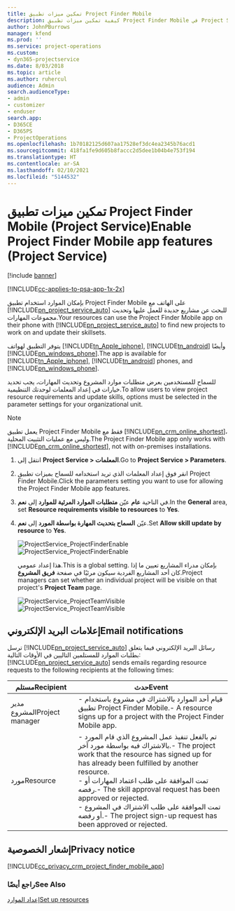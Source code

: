 ```yaml
---
title: تمكين ميزات تطبيق Project Finder Mobile
description: كيفية تمكين ميزات تطبيق Project Finder Mobile في Project Service
author: JohnPBurrows
manager: kfend
ms.prod: ''
ms.service: project-operations
ms.custom:
- dyn365-projectservice
ms.date: 8/03/2018
ms.topic: article
ms.author: ruhercul
audience: Admin
search.audienceType:
- admin
- customizer
- enduser
search.app:
- D365CE
- D365PS
- ProjectOperations
ms.openlocfilehash: 1b70182125d607aa17528ef3dc4ea2345b76acd1
ms.sourcegitcommit: 418fa1fe9d605b8faccc2d5dee1b04b4e753f194
ms.translationtype: HT
ms.contentlocale: ar-SA
ms.lasthandoff: 02/10/2021
ms.locfileid: "5144532"
---
```

# <a name="enable-project-finder-mobile-app-features-project-service"></a><span data-ttu-id="fbd2d-103">تمكين ميزات تطبيق Project Finder Mobile (Project Service)</span><span class="sxs-lookup"><span data-stu-id="fbd2d-103">Enable Project Finder Mobile app features (Project Service)</span></span>

[!include [banner](../includes/psa-now-project-operations.md)]

[!INCLUDE[cc-applies-to-psa-app-1x-2x](../includes/cc-applies-to-psa-app-1x-2x.md)]

<span data-ttu-id="fbd2d-104">بإمكان الموارد استخدام تطبيق Project Finder Mobile‬‬ على الهاتف مع [!INCLUDE[pn_project_service_auto](../includes/pn-project-service-auto.md)] للبحث عن مشاريع جديدة للعمل عليها وتحديث مجموعات المهارات.</span><span class="sxs-lookup"><span data-stu-id="fbd2d-104">Your resources can use the Project Finder Mobile app on their phone with [!INCLUDE[pn_project_service_auto](../includes/pn-project-service-auto.md)] to find new projects to work on and update their skillsets.</span></span>  
  
 <span data-ttu-id="fbd2d-105">يتوفر التطبيق لهواتف [!INCLUDE[tn_Apple_iphone](../includes/tn-apple-iphone.md)], [!INCLUDE[tn_android](../includes/tn-android.md)] وأيضًا [!INCLUDE[pn_windows_phone](../includes/pn-windows-phone.md)].</span><span class="sxs-lookup"><span data-stu-id="fbd2d-105">The app is available for [!INCLUDE[tn_Apple_iphone](../includes/tn-apple-iphone.md)], [!INCLUDE[tn_android](../includes/tn-android.md)] phones, and [!INCLUDE[pn_windows_phone](../includes/pn-windows-phone.md)].</span></span>  
    
 <span data-ttu-id="fbd2d-106">للسماح للمستخدمين بعرض متطلبات موارد المشروع وتحديث المهارات، يجب تحديد خيارات في إعداد المعلمات لوحدتك التنظيمية.</span><span class="sxs-lookup"><span data-stu-id="fbd2d-106">To allow users to view project resource requirements and update skills, options must be selected in the parameter settings for your organizational unit.</span></span>
  
> [!NOTE]
>  <span data-ttu-id="fbd2d-107">يعمل تطبيق Project Finder Mobile‬‬ فقط مع [!INCLUDE[pn_crm_online_shortest](../includes/pn-crm-online-shortest.md)]، وليس مع عمليات التثبيت المحلية.</span><span class="sxs-lookup"><span data-stu-id="fbd2d-107">The Project Finder Mobile app only works with [!INCLUDE[pn_crm_online_shortest](../includes/pn-crm-online-shortest.md)], not with on-premises installations.</span></span>  
  
1. <span data-ttu-id="fbd2d-108">انتقل إلى **Project Service > المعلمات‬**.</span><span class="sxs-lookup"><span data-stu-id="fbd2d-108">Go to **Project Service > Parameters**.</span></span>  
  
2. <span data-ttu-id="fbd2d-109">انقر فوق إعداد المعلمات الذي تريد استخدامه للسماح بميزات تطبيق Project Finder Mobile‬‬.</span><span class="sxs-lookup"><span data-stu-id="fbd2d-109">Click the parameters setting you want to use for allowing the Project Finder Mobile app features.</span></span>  
  
3. <span data-ttu-id="fbd2d-110">في الناحية **عام** عيّن **متطلبات الموارد المرئية للموارد‬** إلى **نعم**.</span><span class="sxs-lookup"><span data-stu-id="fbd2d-110">In the **General** area, set **Resource requirements visible to resources** to **Yes**.</span></span>  
  
4. <span data-ttu-id="fbd2d-111">عيّن **السماح بتحديث المهارة بواسطة المورد‬** إلى **نعم**.</span><span class="sxs-lookup"><span data-stu-id="fbd2d-111">Set **Allow skill update by resource** to **Yes**.</span></span>  
  
   <span data-ttu-id="fbd2d-112">![ProjectService_ProjectFinderEnable](../psa/media/project-service-project-finder-enable.png "ProjectService_ProjectFinderEnable")</span><span class="sxs-lookup"><span data-stu-id="fbd2d-112">![ProjectService_ProjectFinderEnable](../psa/media/project-service-project-finder-enable.png "ProjectService_ProjectFinderEnable")</span></span>  
  
   <span data-ttu-id="fbd2d-113">هذا إعداد عمومي.</span><span class="sxs-lookup"><span data-stu-id="fbd2d-113">This is a global setting.</span></span> <span data-ttu-id="fbd2d-114">بإمكان مدراء المشاريع تعيين ما إذا كان أحد المشاريع الفردية سيكون مرئيًا في صفحة **فريق المشروع**.</span><span class="sxs-lookup"><span data-stu-id="fbd2d-114">Project managers can set whether an individual project will be visible on that project's **Project Team** page.</span></span>  
  
   <span data-ttu-id="fbd2d-115">![ProjectService_ProjectTeamVisible](../psa/media/project-service-project-team-visible.png "ProjectService_ProjectTeamVisible")</span><span class="sxs-lookup"><span data-stu-id="fbd2d-115">![ProjectService_ProjectTeamVisible](../psa/media/project-service-project-team-visible.png "ProjectService_ProjectTeamVisible")</span></span>  
  
## <a name="email-notifications"></a><span data-ttu-id="fbd2d-116">إعلامات البريد الإلكتروني</span><span class="sxs-lookup"><span data-stu-id="fbd2d-116">Email notifications</span></span>  
 <span data-ttu-id="fbd2d-117">ترسل [!INCLUDE[pn_project_service_auto](../includes/pn-project-service-auto.md)] رسائل البريد الإلكتروني فيما يتعلق بطلبات الموارد للمستلمين التاليين في الأوقات التالية:</span><span class="sxs-lookup"><span data-stu-id="fbd2d-117">[!INCLUDE[pn_project_service_auto](../includes/pn-project-service-auto.md)] sends emails regarding resource requests to the following recipients at the following times:</span></span>  
  
|<span data-ttu-id="fbd2d-118">مستلم</span><span class="sxs-lookup"><span data-stu-id="fbd2d-118">Recipient</span></span>|<span data-ttu-id="fbd2d-119">حدث</span><span class="sxs-lookup"><span data-stu-id="fbd2d-119">Event</span></span>|  
|---------------|-----------|  
|<span data-ttu-id="fbd2d-120">مدير المشروع</span><span class="sxs-lookup"><span data-stu-id="fbd2d-120">Project manager</span></span>|<span data-ttu-id="fbd2d-121">- قيام أحد الموارد بالاشتراك في مشروع باستخدام تطبيق Project Finder Mobile.</span><span class="sxs-lookup"><span data-stu-id="fbd2d-121">- A resource signs up for a project with the Project Finder Mobile app.</span></span>|  
|<span data-ttu-id="fbd2d-122">مورد</span><span class="sxs-lookup"><span data-stu-id="fbd2d-122">Resource</span></span>|<span data-ttu-id="fbd2d-123">- تم بالفعل تنفيذ عمل المشروع الذي قام المورد بالاشتراك فيه بواسطة مورد آخر.</span><span class="sxs-lookup"><span data-stu-id="fbd2d-123">- The project work that the resource has signed up for has already been fulfilled by another resource.</span></span><br /><span data-ttu-id="fbd2d-124">- تمت الموافقة على طلب اعتماد المهارات أو رفضه.</span><span class="sxs-lookup"><span data-stu-id="fbd2d-124">- The skill approval request has been approved or rejected.</span></span><br /><span data-ttu-id="fbd2d-125">- تمت الموافقة على طلب الاشتراك في المشروع أو رفضه.</span><span class="sxs-lookup"><span data-stu-id="fbd2d-125">- The project sign-up request has been approved or rejected.</span></span>|  
  
## <a name="privacy-notice"></a><span data-ttu-id="fbd2d-126">إشعار الخصوصية</span><span class="sxs-lookup"><span data-stu-id="fbd2d-126">Privacy notice</span></span>  
 [!INCLUDE[cc_privacy_crm_project_finder_mobile_app](../includes/cc-privacy-crm-project-finder-mobile-app.md)]  
  
### <a name="see-also"></a><span data-ttu-id="fbd2d-127">راجع أيضًا</span><span class="sxs-lookup"><span data-stu-id="fbd2d-127">See Also</span></span>  
 [<span data-ttu-id="fbd2d-128">إعداد الموارد</span><span class="sxs-lookup"><span data-stu-id="fbd2d-128">Set up resources</span></span>](../psa/set-up-resources.md)
